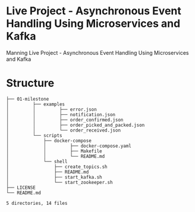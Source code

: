 # Live Project - Asynchronous Event Handling Using Microservices and Kafka
Manning Live Project - Asynchronous Event Handling Using Microservices and Kafka
    
# Structure

```shell
├── 01-milestone
│         ├── examples
│         │         ├── error.json
│         │         ├── notification.json
│         │         ├── order_confirmed.json
│         │         ├── order_picked_and_packed.json
│         │         └── order_received.json
│         └── scripts
│             ├── docker-compose
│             │         ├── docker-compose.yaml
│             │         ├── Makefile
│             │         └── README.md
│             └── shell
│                 ├── create_topics.sh
│                 ├── README.md
│                 ├── start_kafka.sh
│                 └── start_zookeeper.sh
├── LICENSE
└── README.md

5 directories, 14 files
```
